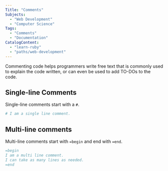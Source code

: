 ```yaml
---
Title: "Comments"
Subjects:
  - "Web Development"
  - "Computer Science"
Tags: 
  - "Comments"
  - "Documentation"
CatalogContent:
  - "learn-ruby"
  - "paths/web-development"
---
```


Commenting code helps programmers write free text that is commonly used to explain the code written, or can even be used to add TO-DOs to the code. 

## Single-line Comments

Single-line comments start with a ``#``.

```rb
# I am a single line comment.
```

## Multi-line comments

Multi-line comments start with ``=begin`` and end with ``=end``.

```rb
=begin
I am a multi line comment. 
I can take as many lines as needed.
=end
```